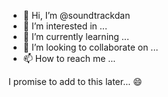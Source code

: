 - 👋 Hi, I’m @soundtrackdan
- 👀 I’m interested in ...
- 🌱 I’m currently learning ...
- 💞️ I’m looking to collaborate on ...
- 📫 How to reach me ...

I promise to add to this later... 😄

<!---
soundtrackdan/soundtrackdan is a ✨ special ✨ repository because its `README.md` (this file) appears on your GitHub profile.
You can click the Preview link to take a look at your changes.
--->
